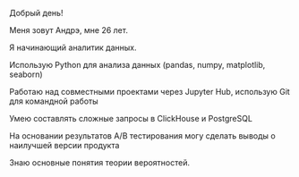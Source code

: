 Добрый день!

Меня зовут Андрэ, мне 26 лет.

Я начинающий аналитик данных.


Использую Python для анализа данных (pandas, numpy, matplotlib, seaborn)

Работаю над совместными проектами через Jupyter Hub, использую Git для командной работы

Умею составлять сложные запросы в ClickHouse и PostgreSQL

На основании результатов A/B тестирования могу сделать выводы о наилучшей версии продукта

Знаю основные понятия теории вероятностей.

